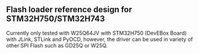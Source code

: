 ## Flash loader reference design for STM32H750/STM32H743
Currently only tested with W25Q64JV with STM32H750 (DevEBox Board) with JLink, STLink and PyOCD, however, the driver can be used in variety of other SPI Flash such as GD25Q or W25Q.
